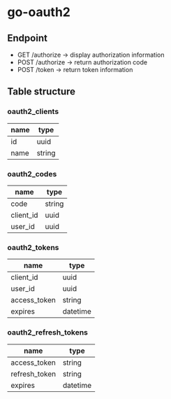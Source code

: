 # go-oauth2

## Endpoint

- GET /authorize -> display authorization information
- POST /authorize -> return authorization code
- POST /token -> return token information

## Table structure

### oauth2_clients

| name | type   |
| ---- | ------ |
| id   | uuid   |
| name | string |

### oauth2_codes

| name      | type   |
| --------- | ------ |
| code      | string |
| client_id | uuid   |
| user_id   | uuid   |

### oauth2_tokens

| name         | type     |
| ------------ | -------- |
| client_id    | uuid     |
| user_id      | uuid     |
| access_token | string   |
| expires      | datetime |

### oauth2_refresh_tokens

| name          | type     |
| ------------- | -------- |
| access_token  | string   |
| refresh_token | string   |
| expires       | datetime |
